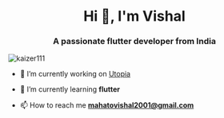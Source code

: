 <h1 align="center">Hi 👋, I'm Vishal</h1>
<h3 align="center">A passionate flutter developer from India</h3>

<p align="left"> <img src="https://komarev.com/ghpvc/?username=kaizer111&label=visitors&color=0e75b6&style=flat" alt="kaizer111" /> </p>

- 🔭 I’m currently working on [Utopia](https://github.com/Utopia7017/utopia)

- 🌱 I’m currently learning **flutter**

- 📫 How to reach me **mahatovishal2001@gmail.com**

<p align="left">
</p>
